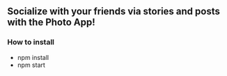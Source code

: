 <html>

<h2>Socialize with your friends via stories and posts with the Photo App!</h2>


<h3>How to install</h3>
<ul>
  <li>npm install</li>
  <li>npm start</li>
</ul>
</html>


